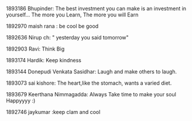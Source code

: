 1893186 Bhupinder: The best investment you can make is an investment in yourself... The more you Learn, The more you will Earn

1892970 maish rana : be cool be good



1892636 Nirup ch: " yesterday you said  tomorrow"


1892903 Ravi: Think Big

1893174 Hardik: Keep kindness

1893144 Donepudi Venkata Sasidhar: Laugh and make others to laugh.

1893073 sai kishore: The heart,like the stomach, wants a varied diet.

1893679 Keerthana Nimmagadda: Always Take time to make your soul Happyyyy :)


1892746 jaykumar :keep clam and cool
